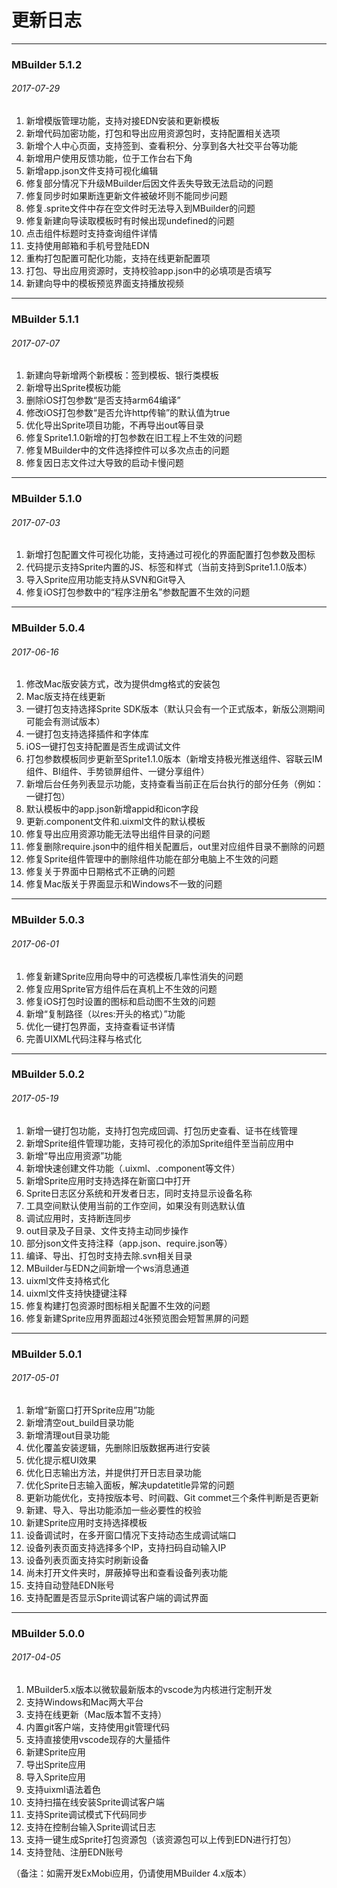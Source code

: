 # 更新日志

----------
### MBuilder 5.1.2
###### 2017-07-29
1. 新增模版管理功能，支持对接EDN安装和更新模板
2. 新增代码加密功能，打包和导出应用资源包时，支持配置相关选项
3. 新增个人中心页面，支持签到、查看积分、分享到各大社交平台等功能
4. 新增用户使用反馈功能，位于工作台右下角
5. 新增app.json文件支持可视化编辑
6. 修复部分情况下升级MBuilder后因文件丢失导致无法启动的问题
7. 修复同步时如果断连更新文件被破坏则不能同步问题
8. 修复.sprite文件中存在空文件时无法导入到MBuilder的问题
9. 修复新建向导读取模板时有时候出现undefined的问题
10. 点击组件标题时支持查询组件详情
11. 支持使用邮箱和手机号登陆EDN
12. 重构打包配置可配化功能，支持在线更新配置项
13. 打包、导出应用资源时，支持校验app.json中的必填项是否填写
14. 新建向导中的模板预览界面支持播放视频

----------
### MBuilder 5.1.1
###### 2017-07-07
1. 新建向导新增两个新模板：签到模板、银行类模板
2. 新增导出Sprite模板功能
3. 删除iOS打包参数“是否支持arm64编译”
4. 修改iOS打包参数“是否允许http传输”的默认值为true
5. 优化导出Sprite项目功能，不再导出out等目录
6. 修复Sprite1.1.0新增的打包参数在旧工程上不生效的问题
7. 修复MBuilder中的文件选择控件可以多次点击的问题
8. 修复因日志文件过大导致的启动卡慢问题

----------
### MBuilder 5.1.0
###### 2017-07-03
1. 新增打包配置文件可视化功能，支持通过可视化的界面配置打包参数及图标
2. 代码提示支持Sprite内置的JS、标签和样式（当前支持到Sprite1.1.0版本）
3. 导入Sprite应用功能支持从SVN和Git导入
4. 修复iOS打包参数中的“程序注册名”参数配置不生效的问题

----------
### MBuilder 5.0.4
###### 2017-06-16
1. 修改Mac版安装方式，改为提供dmg格式的安装包
2. Mac版支持在线更新
3. 一键打包支持选择Sprite SDK版本（默认只会有一个正式版本，新版公测期间可能会有测试版本）
4. 一键打包支持选择插件和字体库
5. iOS一键打包支持配置是否生成调试文件
6. 打包参数模板同步更新至Sprite1.1.0版本（新增支持极光推送组件、容联云IM组件、BI组件、手势锁屏组件、一键分享组件）
7. 新增后台任务列表显示功能，支持查看当前正在后台执行的部分任务（例如：一键打包）
8. 默认模板中的app.json新增appid和icon字段
9. 更新.component文件和.uixml文件的默认模板
10. 修复导出应用资源功能无法导出组件目录的问题
11. 修复删除require.json中的组件相关配置后，out里对应组件目录不删除的问题
12. 修复Sprite组件管理中的删除组件功能在部分电脑上不生效的问题
13. 修复关于界面中日期格式不正确的问题
14. 修复Mac版关于界面显示和Windows不一致的问题

----------
### MBuilder 5.0.3
###### 2017-06-01
1. 修复新建Sprite应用向导中的可选模板几率性消失的问题
2. 修复应用Sprite官方组件后在真机上不生效的问题
3. 修复iOS打包时设置的图标和启动图不生效的问题
4. 新增“复制路径（以res:开头的格式）”功能
5. 优化一键打包界面，支持查看证书详情
6. 完善UIXML代码注释与格式化

----------
### MBuilder 5.0.2
###### 2017-05-19
1. 新增一键打包功能，支持打包完成回调、打包历史查看、证书在线管理
2. 新增Sprite组件管理功能，支持可视化的添加Sprite组件至当前应用中
3. 新增“导出应用资源”功能
4. 新增快速创建文件功能（.uixml、.component等文件）
5. 新增Sprite应用时支持选择在新窗口中打开
6. Sprite日志区分系统和开发者日志，同时支持显示设备名称
7. 工具空间默认使用当前的工作空间，如果没有则选默认值
8. 调试应用时，支持断连同步
9. out目录及子目录、文件支持主动同步操作
10. 部分json文件支持注释（app.json、require.json等）
11. 编译、导出、打包时支持去除.svn相关目录
12. MBuilder与EDN之间新增一个ws消息通道
13. uixml文件支持格式化
14. uixml文件支持快捷键注释
15. 修复构建打包资源时图标相关配置不生效的问题
16. 修复新建Sprite应用界面超过4张预览图会短暂黑屏的问题

----------
### MBuilder 5.0.1
###### 2017-05-01
1. 新增“新窗口打开Sprite应用”功能
2. 新增清空out_build目录功能
3. 新增清理out目录功能
4. 优化覆盖安装逻辑，先删除旧版数据再进行安装
5. 优化提示框UI效果
6. 优化日志输出方法，并提供打开日志目录功能
7. 优化Sprite日志输入面板，解决updatetitle异常的问题
8. 更新功能优化，支持按版本号、时间戳、Git commet三个条件判断是否更新
9. 新建、导入、导出功能添加一些必要性的校验
10. 新建Sprite应用时支持选择模板
11. 设备调试时，在多开窗口情况下支持动态生成调试端口
12. 设备列表页面支持选择多个IP，支持扫码自动输入IP
13. 设备列表页面支持实时刷新设备
14. 尚未打开文件夹时，屏蔽掉导出和查看设备列表功能
15. 支持自动登陆EDN账号
16. 支持配置是否显示Sprite调试客户端的调试界面

----------
### MBuilder 5.0.0
###### 2017-04-05
1. MBuilder5.x版本以微软最新版本的vscode为内核进行定制开发
2. 支持Windows和Mac两大平台
3. 支持在线更新（Mac版本暂不支持）
4. 内置git客户端，支持使用git管理代码
5. 支持直接使用vscode现存的大量插件
6. 新建Sprite应用
7. 导出Sprite应用
8. 导入Sprite应用
9. 支持uixml语法着色
10. 支持扫描在线安装Sprite调试客户端
11. 支持Sprite调试模式下代码同步
12. 支持在控制台输入Sprite调试日志
13. 支持一键生成Sprite打包资源包（该资源包可以上传到EDN进行打包）
14. 支持登陆、注册EDN账号 

（备注：如需开发ExMobi应用，仍请使用MBuilder 4.x版本）
